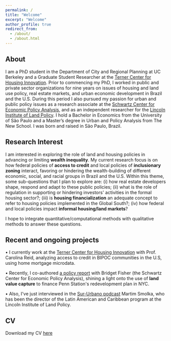 ```yaml
---
permalink: /
title: "Welcome"
excerpt: "Welcome"
author_profile: true
redirect_from: 
  - /about/
  - /about.html
---
```

## About
I am a PhD student in the Department of City and Regional Planning at UC Berkeley and a Graduate Student Researcher at the [Terner Center for Housing Innovation](https://ternercenter.berkeley.edu/). Prior to commencing my PhD, I worked in public and private sector organizations for nine years on issues of housing and land use policy, real estate markets, and urban economic development in Brazil and the U.S. During this period I also pursued my passion for urban and public policy issues as a research associate at the [Schwartz Center for Economic Policy Analysis](https://www.economicpolicyresearch.org/), and as an independent researcher for the [Lincoln Institute of Land Policy](https://www.lincolninst.edu/).  I hold a Bachelor in Economics from the University of São Paulo and a Master’s degree in Urban and Policy Analysis from The New School. I was born and raised in São Paulo, Brazil.

## Research Interest
I am interested in exploring the role of land and housing policies in advancing or limiting **wealth inequality**. My current research focus is on how federal policies of **access to credit** and local policies of **inclusionary zoning** interact, favoring or hindering the wealth-building of different economic, social, and racial groups in Brazil and the U.S. Within this theme, some sub-questions that I plan to explore are: (i) how real estate developers shape, respond and adapt to these public policies; (ii) what is the role of regulation in supporting or hindering investors' activities in the formal housing sector?; (iii) is **housing financialization** an adequate concept to refer to housing policies implemented in the Global South?; (iv) how federal and local policies impact **informal housing/land markets**?

I hope to integrate quantitative/computational methods with qualitative methods to answer these questions.

## Recent and ongoing projects
 • I currently work at the [Terner Center for Housing Innovation](https://ternercenter.berkeley.edu/) with Prof. Carolina Reid, analyzing access to credit in BIPOC communities in the U.S, using home mortgage microdata.

 • Recently, I co-authored [a policy report](https://reinventalbany.org/wp-content/uploads/2022/07/Reinvent-Albany_SCEPA-Penn-Station-Redevelopment-Report-2022-July-12.pdf) with Bridget Fisher (the Schwartz Center for Economic Policy Analysis), shining a light onto the use of **land value capture** to finance Penn Station's redevelopment plan in NYC.

 • Also, I've just interviewed in the [Sur-Urbano podcast](https://open.spotify.com/episode/1hD093fkWBYB0S6f2h3epH) Martim Smolka, who has been the director of the Latin American and Caribbean program at the Lincoln Institute of Land Policy.

## CV
Download my CV [here](https://drive.google.com/file/d/1_Vs8G0DBFP1Rl-pIpTePzuPEj3olOU-C/view)
